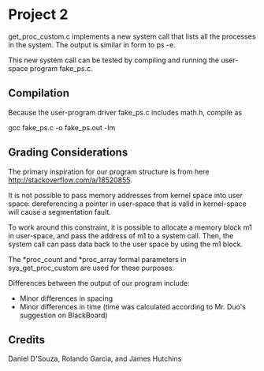 # Project 2

get_proc_custom.c implements a new system call that lists all the processes in the system. The output is similar in form to ps -e. 

This new system call can be tested by compiling and running the user-space program fake_ps.c. 

## Compilation

Because the user-program driver fake_ps.c includes math.h, compile as

gcc fake_ps.c -o fake_ps.out -lm

## Grading Considerations

The primary inspiration for our program structure is from here http://stackoverflow.com/a/18520855.

It is not possible to pass memory addresses from kernel space into user space: dereferencing a pointer in user-space that is valid in kernel-space will cause a segmentation fault.

To work around this constraint, it is possible to allocate a memory block m1 in user-space, and pass the address of m1 to a system call. Then, the system call can pass data back to the user space by using the m1 block.

The *proc_count and *proc_array formal parameters in sys_get_proc_custom are used for these purposes.

Differences between the output of our program include:
- Minor differences in spacing
- Minor differences in time (time was calculated according to Mr. Duo's suggestion on BlackBoard) 

## Credits

Daniel D'Souza,
Rolando Garcia,
and James Hutchins
